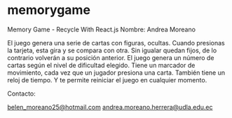 # memorygame
Memory Game - Recycle With React.js
Nombre: Andrea Moreano

El juego genera una serie de cartas con figuras, ocultas.
Cuando presionas la tarjeta, esta gira y se compara con otra. Sin igualar quedan fijos, de lo contrario volverán a su posición anterior.
El juego genera un número de cartas según el nivel de dificultad elegido.
Tiene un marcador de movimiento, cada vez que un jugador presiona una carta.
También tiene un reloj de tiempo.
Y te permite reiniciar el juego en cualquier momento.

Contacto:

belen_moreano25@hotmail.com
andrea.moreano.herrera@udla.edu.ec
